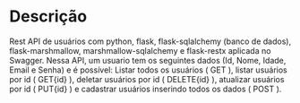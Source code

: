 # Descrição

Rest API de usuários com python, flask, flask-sqlalchemy (banco de dados), flask-marshmallow, marshmallow-sqlalchemy e flask-restx aplicada no Swagger. Nessa API, um usuario tem os seguintes dados (Id, Nome, Idade, Email e Senha) e é possível: Listar todos os usuários ( GET ), listar usuários por id ( GET{id} ), deletar usuários por id ( DELETE{id} ), atualizar usuários por id ( PUT{id} ) e cadastrar usuários inserindo todos os dados ( POST ).
